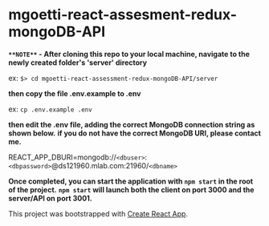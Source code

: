 # mgoetti-react-assesment-redux-mongoDB-API

**`**NOTE**` - After cloning this repo to your local machine, navigate to the newly created folder's 'server' directory**

ex:   `$> cd mgoetti-react-assessment-redux-mongoDB-API/server`

**then copy the file .env.example to .env**

ex:   `cp .env.example .env`

**then edit the .env file, adding the correct MongoDB connection string as shown below.**
**if you do not have the correct MongoDB URI, please contact me.**

REACT_APP_DBURI=mongodb://`<dbuser>`:`<dbpassword>`@ds121960.mlab.com:21960/`<dbname>`

**Once completed, you can start the application with `npm start` in the root of the project.**
**`npm start` will launch both the client on port 3000 and the server/API on port 3001.**

This project was bootstrapped with [Create React App](https://github.com/facebookincubator/create-react-app).